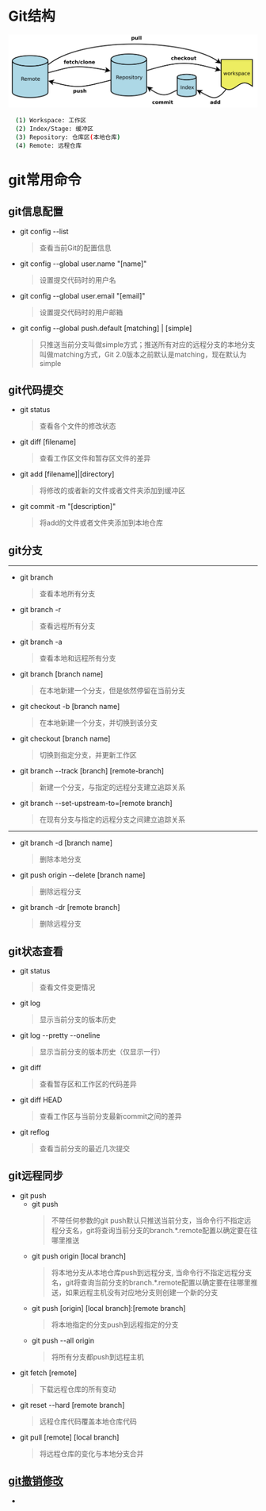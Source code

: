 # Git结构

<img style='center' src="./data/git.png" width="800"/>

```bash
  (1) Workspace: 工作区
  (2) Index/Stage: 缓冲区
  (3) Repository: 仓库区(本地仓库)
  (4) Remote: 远程仓库
```

# git常用命令
## git信息配置
- git config --list
  > 查看当前Git的配置信息
- git config --global user.name "[name]"
  > 设置提交代码时的用户名
- git config --global user.email "[email]"
  > 设置提交代码时的用户邮箱
- git config --global push.default [matching] | [simple]
  > 只推送当前分支叫做simple方式；推送所有对应的远程分支的本地分支叫做matching方式，Git 2.0版本之前默认是matching，现在默认为simple

## git代码提交
- git status
  > 查看各个文件的修改状态
- git diff [filename]
  > 查看工作区文件和暂存区文件的差异
- git add [filename]|[directory]
  > 将修改的或者新的文件或者文件夹添加到缓冲区
- git commit -m "[description]"
  > 将add的文件或者文件夹添加到本地仓库

## git分支
------------------------------------------
- git branch
  > 查看本地所有分支
- git branch -r
  > 查看远程所有分支
- git branch -a
  > 查看本地和远程所有分支
- git branch [branch name]
  > 在本地新建一个分支，但是依然停留在当前分支
- git checkout -b [branch name]
  > 在本地新建一个分支，并切换到该分支
- git checkout [branch name]
  > 切换到指定分支，并更新工作区
- git branch --track [branch] [remote-branch]
  > 新建一个分支，与指定的远程分支建立追踪关系
- git branch --set-upstream-to=[remote branch]
  > 在现有分支与指定的远程分支之间建立追踪关系
------------------------------------------
- git branch -d [branch name]
  > 删除本地分支
- git push origin --delete [branch name]
  > 删除远程分支
- git branch -dr [remote branch]
  > 删除远程分支

## git状态查看
- git status
  > 查看文件变更情况
- git log
  > 显示当前分支的版本历史
- git log --pretty --oneline
  > 显示当前分支的版本历史（仅显示一行）
- git diff
  > 查看暂存区和工作区的代码差异
- git diff HEAD
  > 查看工作区与当前分支最新commit之间的差异
- git reflog
  > 查看当前分支的最近几次提交

## git远程同步
- git push
  - git push
    > 不带任何参数的git push默认只推送当前分支，当命令行不指定远程分支名，git将查询当前分支的branch.*.remote配置以确定要在往哪里推送
  - git push origin [local branch]
    > 将本地分支从本地仓库push到远程分支, 当命令行不指定远程分支名，git将查询当前分支的branch.*.remote配置以确定要在往哪里推送，如果远程主机没有对应地分支则创建一个新的分支
  - git push [origin] [local branch]:[remote branch]
    > 将本地指定的分支push到远程指定的分支
  - git push --all origin
    > 将所有分支都push到远程主机
- git fetch [remote]
  > 下载远程仓库的所有变动
- git reset --hard [remote branch]
  > 远程仓库代码覆盖本地仓库代码
- git pull [remote] [local branch]
  > 将远程仓库的变化与本地分支合并

## [git撤销修改](https://zhuanlan.zhihu.com/p/22734098)
- 
